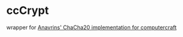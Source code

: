 # ccCrypt
wrapper for [Anavrins' ChaCha20 implementation for computercraft](https://www.computercraft.info/forums2/index.php?/topic/25474-chacha20-encryption-in-computercraft/)
